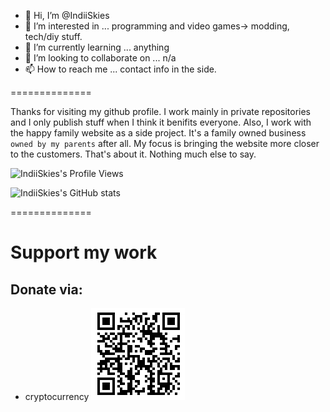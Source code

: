 - 👋 Hi, I’m @IndiiSkies
- 👀 I’m interested in ... programming and video games-> modding, tech/diy stuff.
- 🌱 I’m currently learning ... anything
- 💞️ I’m looking to collaborate on ... n/a
- 📫 How to reach me ... contact info in the side.

==============

Thanks for visiting my github profile. I work mainly in private repositories and I only publish stuff when I think it benifits everyone. 
Also, I work with the happy family website as a side project. It's a family owned business `owned by my parents` after all. My focus is bringing the website more closer to the customers. That's about it. Nothing much else to say.

<!---
IndiiSkies/IndiiSkies is a ✨ special ✨ repository because its `README.md` (this file) appears on your GitHub profile.
You can click the Preview link to take a look at your changes.
--->
![IndiiSkies's Profile Views](https://komarev.com/ghpvc/?username=IndiiSkies)

![IndiiSkies's GitHub stats](https://github-readme-stats.vercel.app/api?username=IndiiSkies&count_private=true&show_icons=true&theme=merko)

==============
# Support my work
## Donate via:
- cryptocurrency
![IndiiSkies's Cryptocurrency Donation Address](./cryptaddr.PNG)
